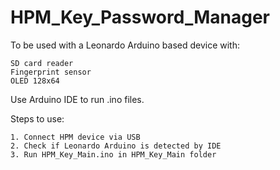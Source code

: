 # HPM_Key_Password_Manager

To be used with a Leonardo Arduino based device with:
```
SD card reader
Fingerprint sensor
OLED 128x64
```

Use Arduino IDE to run .ino files.

Steps to use:
```
1. Connect HPM device via USB
2. Check if Leonardo Arduino is detected by IDE
3. Run HPM_Key_Main.ino in HPM_Key_Main folder
```

